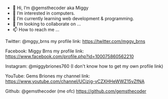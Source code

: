 - 👋 Hi, I’m @gemsthecoder aka Miggy
- 👀 I’m interested in computers.
- 🌱 I’m currently learning web development & programming.
- 💞️ I’m looking to collaborate on ...
- 📫 How to reach me ...

Twitter: @mggy_brns my profile link: https://twitter.com/mggy_brns

Facebook: Miggy Brns my profile link: https://www.facebook.com/profile.php?id=100075860562210

Instagram: @miggybriones760 (I don't know how to get my own profile link)

YouTube: Gems Briones my channel link: https://www.youtube.com/channel/UCizjg-vCZXHHeWWZ15vZfNA

Github: @gemsthecoder (me ofc) https://github.com/gemsthecoder


<!---
gemsthecoder/gemsthecoder is a ✨ special ✨ repository because its `README.md` (this file) appears on your GitHub profile.
You can click the Preview link to take a look at your changes.
--->
